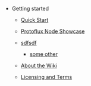 - Getting started
  - [Quick Start](README.md)

  - [Protoflux Node Showcase](ProtofluxNodeShowcase.md)

  - [sdfsdf](TEST/README.md)
    - [some other](TEST/someotherfile.md)

  - [About the Wiki](README.md)
  - [Licensing and Terms](LICENSE.md)

<!-- - **Links**
- [![Github](https://icongr.am/simple/github.svg?color=808080&size=32)Github](https://github.com/FlippedCodes/Unofficial-Resonite-Docs) -->
